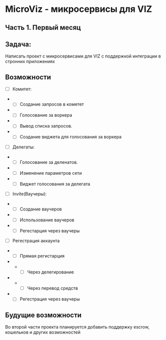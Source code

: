 # MicroViz - микросервисы для VIZ
## Часть 1. Первый месяц
## Задача: 
Написать проект с микросервисами для VIZ с поддержкой интеграции в стронних приложениях
## Возможности
- [ ] Комитет: 
- - [ ] Создание запросов в кометет
- - [ ] Голосование за воркера
- - [ ] Вывод списка запросов. 
- - [ ] Создание виджета для голосования за воркера
- [ ] Делегаты: 
- - [ ] Голосование за деленатов.
- - [ ] Изменение параметров сети
- - [ ] Виджет голосования за делегата
- [ ] Invite(Ваучеры):
- - [ ] Создание ваучеров
- - [ ] Использование ваучеров
- - [ ] Регестарция через ваучеры
- [ ] Регестрация аккаунта
- - [ ] Прямая регистарция
- - - [ ] Через делегирование
- - - [ ] Через перевод средств
- - [ ] Регестрация через ваучеры

## Будущие возможности
Во второй части проекта планируется добавить поддержку escrow, кошельков и других возможностей 
